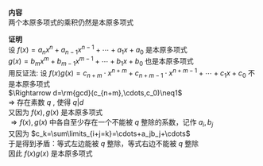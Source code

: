 **内容**  
两个本原多项式的乘积仍然是本原多项式  
  
**证明**  
设 $f(x)=a_nx^n+a_{n-1}x^{n-1}+\cdots+a_1x+a_0$ 是本原多项式  
$g(x)=b_mx^m+b_{m-1}x^{m-1}+\cdots+b_1x+b_0$ 也是本原多项式  
用反证法: 设 $f(x)g(x)=c_{n+m}\cdot x^{n+m}+c_{n+m-1}\cdot x^{n+m-1}+\cdots+c_1x+c_0$ 不是本原多项式  
$\Rightarrow d=\rm{gcd}(c_{n+m},\cdots,c_0)\neq1$  
$\Rightarrow$ 存在素数 $q$ , 使得 $q|d$  
又因为 $f(x),g(x)$ 是本原多项式  
$\Rightarrow f(x),g(x)$ 中各自至少存在一个不能被 $q$ 整除的系数，记作 $a_i,b_j$  
又因为 $c_k=\sum\limits_{i+j=k}=\cdots+a_jb_j+\cdots$  
于是得到矛盾：等式左边能被 $q$ 整除，等式右边不能被 $q$ 整除  
因此 $f(x)g(x)$ 是本原多项式  
